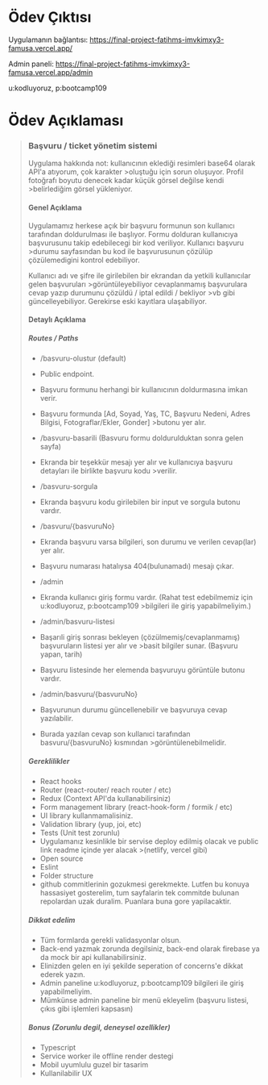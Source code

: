 # Ödev Çıktısı

Uygulamanın bağlantısı: https://final-project-fatihms-imvkimxy3-famusa.vercel.app/

Admin paneli: https://final-project-fatihms-imvkimxy3-famusa.vercel.app/admin

u:kodluyoruz, p:bootcamp109

# Ödev Açıklaması

> ### Başvuru / ticket yönetim sistemi
>
> Uygulama hakkında not: kullanıcının eklediği resimleri base64 olarak API'a atıyorum, çok karakter >oluştuğu için sorun oluşuyor. Profil fotoğrafı boyutu denecek kadar küçük görsel değilse kendi >belirlediğim görsel yükleniyor.
>
> #### Genel Açıklama
>
> Uygulamamız herkese açık bir başvuru formunun son kullanıcı tarafından doldurulması ile başlıyor.
> Formu dolduran kullanıcıya başvurusunu takip edebilecegi bir kod veriliyor. Kullanıcı başvuru >durumu sayfasından bu kod ile başvurusunun çözülüp çözülemedigini kontrol edebiliyor.
>
> Kullanıcı adı ve şifre ile girilebilen bir ekrandan da yetkili kullanıcılar gelen başvuruları >görüntüleyebiliyor cevaplanmamış başvurulara cevap yazıp durumunu çözüldü / iptal edildi / bekliyor >vb gibi güncelleyebiliyor. Gerekirse eski kayıtlara ulaşabiliyor.
>
> #### Detaylı Açıklama
>
> ##### Routes / Paths
>
> - /basvuru-olustur (default)
>
> - Public endpoint.
> - Başvuru formunu herhangi bir kullanıcının doldurmasına imkan verir.
> - Başvuru formunda [Ad, Soyad, Yaş, TC, Başvuru Nedeni, Adres Bilgisi, Fotograflar/Ekler, Gonder] >butonu yer alır.
>
> - /basvuru-basarili (Basvuru formu doldurulduktan sonra gelen sayfa)
>
> - Ekranda bir teşekkür mesajı yer alır ve kullanıcıya başvuru detayları ile birlikte başvuru kodu >verilir.
>
> - /basvuru-sorgula
>
> - Ekranda başvuru kodu girilebilen bir input ve sorgula butonu vardır.
>
> - /basvuru/{basvuruNo}
>
> - Ekranda başvuru varsa bilgileri, son durumu ve verilen cevap(lar) yer alır.
> - Başvuru numarası hatalıysa 404(bulunamadı) mesajı çıkar.
>
> - /admin
>
> - Ekranda kullanıcı giriş formu vardır. (Rahat test edebilmemiz için u:kodluyoruz, p:bootcamp109 >bilgileri ile giriş yapabilmeliyim.)
>
> - /admin/basvuru-listesi
>
> - Başarıli giriş sonrası bekleyen (çözülmemiş/cevaplanmamış) başvuruların listesi yer alır ve >basit bilgiler sunar. (Başvuru yapan, tarih)
> - Başvuru listesinde her elemenda başvuruyu görüntüle butonu vardır.
>
> - /admin/basvuru/{basvuruNo}
> - Başvurunun durumu güncellenebilir ve başvuruya cevap yazılabilir.
> - Burada yazılan cevap son kullanıci tarafından basvuru/{basvuruNo} kısmından >görüntülenebilmelidir.
>
> ##### Gereklilikler
>
> - React hooks
> - Router (react-router/ reach router / etc)
> - Redux (Context API'da kullanabilirsiniz)
> - Form management library (react-hook-form / formik / etc)
> - UI library kullanmamalisiniz.
> - Validation library (yup, joi, etc)
> - Tests (Unit test zorunlu)
> - Uygulamanız kesinlikle bir servise deploy edilmiş olacak ve public link readme içinde yer alacak >(netlify, vercel gibi)
> - Open source
> - Eslint
> - Folder structure
> - github commitlerinin gozukmesi gerekmekte. Lutfen bu konuya hassasiyet gosterelim,
>   tum sayfalarin tek commitde bulunan repolardan uzak duralim. Puanlara buna gore yapilacaktir.
>
> ##### Dikkat edelim
>
> - Tüm formlarda gerekli validasyonlar olsun.
> - Back-end yazmak zorunda degilsiniz, back-end olarak firebase ya da mock bir api kullanabilirsiniz.
> - Elinizden gelen en iyi şekilde seperation of concerns'e dikkat ederek yazın.
> - Admin paneline u:kodluyoruz, p:bootcamp109 bilgileri ile giriş yapabilmeliyim.
> - Mümkünse admin paneline bir menü ekleyelim (başvuru listesi, çıkıs gibi işlemleri kapsasın)
>
> ##### Bonus (Zorunlu degil, deneysel ozellikler)
>
> - Typescript
> - Service worker ile offline render destegi
> - Mobil uyumlulu guzel bir tasarim
> - Kullanilabilir UX
